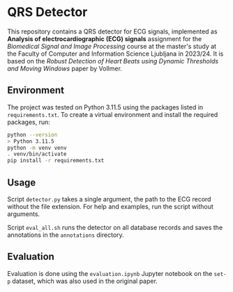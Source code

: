 # QRS Detector

This repository contains a QRS detector for ECG signals, implemented as
**Analysis of electrocardiographic (ECG) signals** assignment for the *Biomedical
Signal and Image Processing* course at the master's study at the Faculty of
Computer and Information Science Ljubljana in 2023/24. It is based on the
*Robust Detection of Heart Beats using Dynamic Thresholds and Moving Windows*
paper by Vollmer.

## Environment

The project was tested on Python 3.11.5 using the packages listed in
`requirements.txt`. To create a virtual environment and install the required
packages, run:

```bash
python --version
> Python 3.11.5
python -m venv venv
. venv/bin/activate
pip install -r requirements.txt
```

## Usage

Script `detector.py` takes a single argument, the path to the ECG record
without the file extension. For help and examples, run the script without
arguments.

Script `eval_all.sh` runs the detector on all database records and saves the
annotations in the `annotations` directory.

## Evaluation

Evaluation is done using the `evaluation.ipynb` Jupyter notebook on the `set-p`
dataset, which was also used in the original paper.
